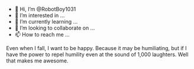 - 👋 Hi, I’m @RobotBoy1031
- 👀 I’m interested in ...
- 🌱 I’m currently learning ...
- 💞️ I’m looking to collaborate on ...
- 📫 How to reach me ...

<!---
RobotBoy1031/RobotBoy1031 is a ✨ special ✨ repository because its `README.md` (this file) appears on your GitHub profile.
You can click the Preview link to take a look at your changes.
--->
Even when I fall, I want to be happy. Because it may be humiliating, but if I have the power to repel humility even at the sound of 1,000 laughters. Well that makes me awesome. 
